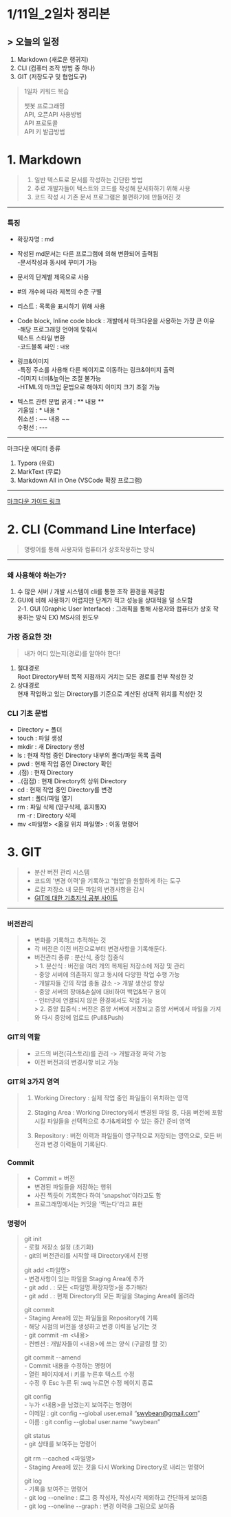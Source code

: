 # 1/11일_2일차 정리본
## > 오늘의 일정
1. Markdown (새로운 랭귀지)
2. CLI (컴퓨터 조작 방법 중 하나)
3. GIT (저장도구 및 협업도구)

> 1일차 키워드 복습
>
> 챗봇 프로그래밍  
> API, 오픈API 사용방법  
> API 프로토콜  
> API 키 발급방법

# 1. Markdown
> 1. 일반 텍스트로 문서를 작성하는 간단한 방법
> 2. 주로 개발자들이 텍스트와 코드를 작성해 문서화하기 위해 사용
> 3. 코드 작성 시 기존 문서 프로그램은 불편하기에 만들어진 것
---
### 특징
- 확장자명 : md
- 작성된 md문서는 다른 프로그램에 의해 변환되어 출력됨  
    -문서작성과 동시에 꾸미기 가능 
- 문서의 단계별 제목으로 사용
- #의 개수에 따라 제목의 수준 구별
- 리스트 : 목록을 표시하기 위해 사용
- Code block, Inline code block : 개발에서 마크다운을 사용하는 가장 큰 이유  
 -해당 프로그래밍 언어에 맞춰서     
  텍스트 스타일 변환  
 -코드블록 싸인 : ```내용```
- 링크&이미지  
 -특정 주소를 사용해 다른 페이지로 이동하는 링크&이미지 출력  
 -이미지 너비&높이는 조절 불가능  
 -HTML의 마크업 문법으로 해야지 이미지 크기 조절 가능  

 - 텍스트 관련 문법
    굵게 : ** 내용 **  
    기울임 : * 내용 *  
    취소선 : ~~ 내용 ~~  
    수평선 : ---  
---

마크다운 에디터 종류  
1. Typora (유료)
2. MarkText (무료)
3. Markdown All in One (VSCode 확장 프로그램)  

---

[마크다운 가이드 링크](https://www.markdownguide)  






 # 2. CLI (Command Line Interface)
> 명령어를 통해 사용자와 컴퓨터가 상호작용하는 방식  
---

### 왜 사용해야 하는가?
1. 수 많은 서버 / 개발 시스템이 cli를 통한 조작 환경을 제공함  
2. GUI에 비해 사용하기 어렵지만 단계가 적고 성능을 상대적을 덜 소모함  
2-1. GUI (Graphic User Interface) : 그래픽을 통해 사용자와 컴퓨터가 상호 작용하는 방식 EX) MS사의 윈도우    

### 가장 중요한 것!
> 내가 어디 있는지(경로)를 알아야 한다!

1. 절대경로  
Root Directory부터 목적 지점까지 거치는 모든 경로를 전부 작성한 것   
2. 상대경로  
현재 작업하고 있는 Directory를 기준으로 계산된 상대적 위치를 작성한 것

### CLI 기초 문법
- Directory = 폴더
- touch : 파일 생성
- mkdir : 새 Directory 생성
- ls : 현재 작업 중인 Directory 내부의 폴더/파일 목록 출력
- pwd : 현재 작업 중인 Directory 확인
- .(점) : 현재 Directory
- ..(점점) : 현재 Directory의 상위 Directory
- cd : 현재 작업 중인 Directory를 변경
- start : 폴더/파일 열기
- rm : 파일 삭제 (영구삭제, 휴지통X)  
rm -r : Directory 삭제
- mv <파일명> <옮길 위치 파일명> : 이동 명령어

# 3. GIT
> - 분산 버전 관리 시스템  
> - 코드의 '변경 이력'을 기록하고 '협업'을 원할하게 하는 도구  
> - 로컬 저장소 내 모든 파일의 변경사항을 감시  
> - [GIT에 대한 기초지식 공부 사이트](https://git-scm.com/book/ko/v2)

---

### 버전관리
> - 변화를 기록하고 추적하는 것    
> - 각 버전은 이전 버전으로부터 변경사항을 기록해둔다.  
> - 버전관리 종류 : 분산식, 중앙 집중식  
    > 1. 분산식 : 버전을 여러 개의 복제된 저장소에 저장 및 관리  
    - 중앙 서버에 의존하지 않고 동시에 다양한 작업 수행 가능  
    - 개발자들 간의 작업 충돌 감소 -> 개발 생산성 향상  
    - 중앙 서버의 장애&손실에 대비하여 백업&복구 용이  
    - 인터넷에 연결되지 않은 환경에서도 작업 가능  
    > 2. 중앙 집중식 : 버전은 중앙 서버에 저장되고 중앙 서버에서 파일을 가져와 다시 중앙에 업로드 (Pull&Push)  

### GIT의 역할
> - 코드의 버전(히스토리)를 관리 -> 개발과정 파악 가능
> - 이전 버전과의 변경사항 비교 가능

### GIT의 3가지 영역
> 1. Working Directory : 실제 작업 중인 파일들이 위치하는 영역    
>  
> 2. Staging Area : Working Directory에서 변경된 파일 중, 다음 버전에 포함시킬 파일들을 선택적으로 추가&제외할 수 있는 중간 준비 영역  
>
> 3. Repository : 버전 이력과 파일들이 영구적으로 저장되는 영역으로, 모든 버전과 변경 이력들이 기록된다.


### Commit
> - Commit = 버전
> - 변경된 파일들을 저장하는 행위
> - 사진 찍듯이 기록한다 하여 'snapshot'이라고도 함
> - 프로그래밍에서는 커밋을 '찍는다'라고 표현

### 명령어
> git init  
    - 로컬 저장소 설정 (초기화)  
    - git의 버전관리를 시작할 때 Directory에서 진행  
>
> git add <파일명>  
    - 변경사항이 있는 파일을 Staging Area에 추가  
    - git add *.* : 모든 <파일명.확장자명>을 추가해라  
    - git add . : 현재 Directory의 모든 파일을 Staging Area에 올려라
>
> git commit  
    - Staging Area에 있는 파일들을 Repository에 기록  
    - 해당 시점의 버전을 생성하고 변경 이력을 남기는 것  
    - git commit -m <내용>  
    - 컨벤션 : 개발자들이 <내용>에 쓰는 양식 (구글링 할 것) 
>     
> git commit --amend  
    - Commit 내용을 수정하는 명령어  
    - 열린 페이지에서 i 키를 누른후 텍스트 수정  
    - 수정 후 Esc 누른 뒤 :wq 누르면 수정 페이지 종료
>
> git config  
    - 누가 <내용>을 남겼는지 보여주는 명령어  
    -  이메일 : git config --global user.email “swybean@gmail.com”  
    -  이름 : git config --global user.name “swybean”  
>
> git status  
    - git 상태를 보여주는 명령어
>
> git rm --cached <파일명>  
    - Staging Area에 있는 것을 다시 Working Directory로 내리는 명령어  
>
> git log  
    - 기록을 보여주는 명령어  
    - git log --oneline : 로그 중 작성자, 작성시각 제외하고 간단하게 보여줌  
    - git log --oneline --graph : 변경 이력을 그림으로 보여줌  





 






